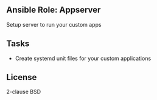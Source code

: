 ## Ansible Role: Appserver
Setup server to run your custom apps

## Tasks
* Create systemd unit files for your custom applications

## License
2-clause BSD
